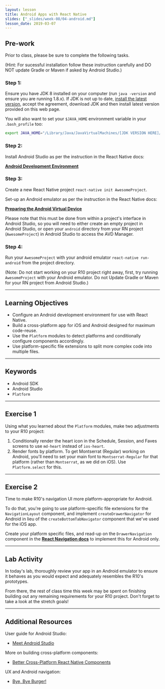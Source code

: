 ```yaml
---
layout: lesson
title: Android Apps with React Native
slides: ["_slides/week-08/04-android.md"]
lesson_date: 2019-03-07
---
```


## Pre-work

Prior to class, please be sure to complete the following tasks.

(Hint: For sucessful installation follow these instruction carefully and DO NOT update Gradle or Maven if asked by Android Studio.)

### Step 1:

Ensure you have JDK 8 installed on your computer (run `java -version` and ensure you are running 1.8.x).
If JDK is not up to date, [install the latest version](http://www.oracle.com/technetwork/java/javase/downloads/jdk8-downloads-2133151.html), accept the agreement, download JDK and then install latest version provided on this web page.

You will also want to set your `$JAVA_HOME` environment variable in your `.bash_profile` too:

```bash
export JAVA_HOME="/Library/Java/JavaVirtualMachines/[JDK VERSION HERE]/Contents/Home"
```

### Step 2:

Install Android Studio as per the instruction in the React Native docs:

**[Android Development Environment](https://facebook.github.io/react-native/docs/getting-started.html#android-development-environment)**

### Step 3:

Create a new React Native project `react-native init AwesomeProject`.

Set-up an Android emulator as per the instruction in the React Native docs:

**[Preparing the Android Virtual Device](https://facebook.github.io/react-native/docs/getting-started.html#preparing-the-android-device)**

Please note that this must be done from within a project's interface in Android Studio, so you will need to either create an empty project in Android Studio, or open your `android` directory from your RN project (`AwesomeProject`) in Android Studio to access the AVD Manager.

### Step 4:

Run your `AwesomeProject` with your android emulator `react-native run-android` from the project directory.

(Note: Do not start working on your R10 project right away, first, try running `AwesomeProject` with your Android emulator. Do not Update Gradle or Maven for your RN project from Android Studio.)

---

## Learning Objectives

- Configure an Android development environment for use with React Native.
- Build a cross-platform app for iOS and Android designed for maximum code-reuse.
- Use the `Platform` modules to detect platforms and conditionally configure components accordingly.
- Use platform-specific file extensions to split more complex code into multiple files.

---

## Keywords

- Android SDK
- Android Studio
- `Platform`

---

## Exercise 1

Using what you learned about the `Platform` modules, make two adjustments to your R10 project:

1.  Conditionally render the heart icon in the Schedule, Session, and Faves screens to use `md-heart` instead of `ios-heart`.
2.  Render fonts by platform. To get Montserrat (Regular) working on Android, you'll need to set your main font to `Montserrat-Regular` for that platform (rather than `Montserrat`, as we did on iOS). Use `Platform.select` for this.

---

## Exercise 2

Time to make R10's navigation UI more platform-appropriate for Android.

To do that, you're going to use platform-specific file extensions for the `NavigationLayout` component, and implement `createDrawerNavigator` for Android in lieu of the `createBottomTabNavigator` component that we've used for the iOS app.

Create your platform specific files, and read-up on the `DrawerNavigation` component in the **[React Navigation docs](https://reactnavigation.org/docs/en/drawer-based-navigation.html)** to implement this for Android only.

---

## Lab Activity

In today's lab, thoroughly review your app in an Android emulator to ensure it behaves as you would expect and adequately resembles the R10's prototypes.

From there, the rest of class time this week may be spent on finishing building out any remaining requirements for your R10 project. Don't forget to take a look at the stretch goals!

---

## Additional Resources

User guide for Android Studio:

- [Meet Android Studio](https://developer.android.com/studio/intro/index.html)

More on building cross-platform components:

- [Better Cross-Platform React Native Components](https://medium.com/differential/better-cross-platform-react-native-components-cb8aadeba472#.jyrww11oo)

UX and Android navigation:

- [Bye, Bye Burger!](https://medium.com/startup-grind/bye-bye-burger-5bd963806015#.rbncat6ic)

